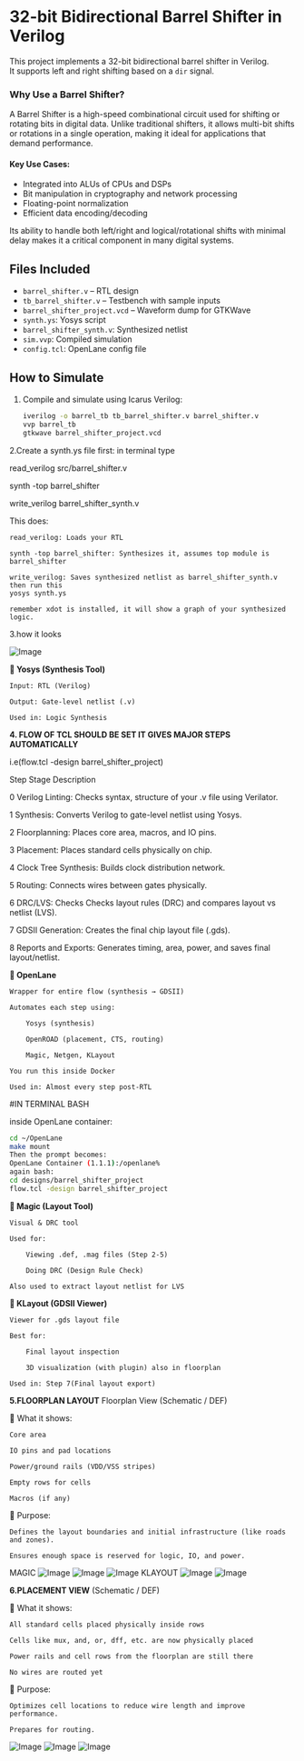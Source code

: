 # 32-bit Bidirectional Barrel Shifter in Verilog

This project implements a 32-bit bidirectional barrel shifter in Verilog.  
It supports left and right shifting based on a `dir` signal.
### Why Use a Barrel Shifter?

A Barrel Shifter is a high-speed combinational circuit used for shifting or rotating bits in digital data. Unlike traditional shifters, it allows multi-bit shifts or rotations in a single operation, making it ideal for applications that demand performance.

#### Key Use Cases:
- Integrated into ALUs of CPUs and DSPs
- Bit manipulation in cryptography and network processing
- Floating-point normalization
- Efficient data encoding/decoding

Its ability to handle both left/right and logical/rotational shifts with minimal delay makes it a critical component in many digital systems.


##  Files Included
- `barrel_shifter.v` – RTL design
- `tb_barrel_shifter.v` – Testbench with sample inputs
- `barrel_shifter_project.vcd` – Waveform dump for GTKWave
- `synth.ys`: Yosys script
- `barrel_shifter_synth.v`: Synthesized netlist
- `sim.vvp`: Compiled simulation
- `config.tcl`: OpenLane config file

## How to Simulate
1. Compile and simulate using Icarus Verilog:
   ```bash
   iverilog -o barrel_tb tb_barrel_shifter.v barrel_shifter.v
   vvp barrel_tb
   gtkwave barrel_shifter_project.vcd
   
2.Create a synth.ys file first:
in terminal type

read_verilog src/barrel_shifter.v

synth -top barrel_shifter

write_verilog barrel_shifter_synth.v

This does:

    read_verilog: Loads your RTL

    synth -top barrel_shifter: Synthesizes it, assumes top module is barrel_shifter

    write_verilog: Saves synthesized netlist as barrel_shifter_synth.v
    then run this
    yosys synth.ys

    remember xdot is installed, it will show a graph of your synthesized logic.
3.how it looks

![Image](https://github.com/user-attachments/assets/e0786237-6c73-4169-9452-96d92b48c54d)

**🔹 Yosys (Synthesis Tool)**

    Input: RTL (Verilog)

    Output: Gate-level netlist (.v)

    Used in: Logic Synthesis 


**4. FLOW OF TCL SHOULD BE SET IT GIVES MAJOR STEPS AUTOMATICALLY**

   
   i.e(flow.tcl -design barrel_shifter_project)
   
Step	Stage	Description

0	Verilog Linting:	Checks syntax, structure of your .v file using Verilator.

1	Synthesis:	Converts Verilog to gate-level netlist using Yosys.

2	Floorplanning:	Places core area, macros, and IO pins.

3	Placement:	Places standard cells physically on chip.

4	Clock Tree Synthesis:	Builds clock distribution network.

5	Routing:	Connects wires between gates physically.

6	DRC/LVS: Checks	Checks layout rules (DRC) and compares layout vs netlist (LVS).

7	GDSII Generation:	Creates the final chip layout file (.gds).

8	Reports and Exports:	Generates timing, area, power, and saves final layout/netlist.

**🔹 OpenLane**

    Wrapper for entire flow (synthesis → GDSII)

    Automates each step using:

        Yosys (synthesis)

        OpenROAD (placement, CTS, routing)

        Magic, Netgen, KLayout

    You run this inside Docker

    Used in: Almost every step post-RTL



#IN TERMINAL BASH

inside OpenLane container:
```bash
cd ~/OpenLane
make mount
Then the prompt becomes:
OpenLane Container (1.1.1):/openlane%
again bash:
cd designs/barrel_shifter_project
flow.tcl -design barrel_shifter_project
```

**🔹 Magic (Layout Tool)**

    Visual & DRC tool

    Used for:

        Viewing .def, .mag files (Step 2-5)

        Doing DRC (Design Rule Check)

    Also used to extract layout netlist for LVS


**🔹 KLayout (GDSII Viewer)**

    Viewer for .gds layout file

    Best for:

        Final layout inspection

        3D visualization (with plugin) also in floorplan

    Used in: Step 7(Final layout export)

**5.FLOORPLAN LAYOUT**
Floorplan View (Schematic / DEF)

📍 What it shows:

    Core area

    IO pins and pad locations

    Power/ground rails (VDD/VSS stripes)

    Empty rows for cells

    Macros (if any)
 🧠 Purpose:

    Defines the layout boundaries and initial infrastructure (like roads and zones).

    Ensures enough space is reserved for logic, IO, and power.
MAGIC 
![Image](https://github.com/user-attachments/assets/a7038650-0005-459c-a066-9aed300188d5)
![Image](https://github.com/user-attachments/assets/830bbcc0-be07-4d0a-bca9-e1d90fd13ece)
![Image](https://github.com/user-attachments/assets/3f6214af-1058-43bc-84d9-ad4e64ae0564)
KLAYOUT
![Image](https://github.com/user-attachments/assets/ebffd0ec-e90b-465c-a29e-34daf373ea69)
![Image](https://github.com/user-attachments/assets/066dd69b-f00c-42ab-a930-c76ded7a7e0f)

**6.PLACEMENT VIEW** (Schematic / DEF)

📍 What it shows:

    All standard cells placed physically inside rows

    Cells like mux, and, or, dff, etc. are now physically placed

    Power rails and cell rows from the floorplan are still there

    No wires are routed yet
    
🧠 Purpose:

    Optimizes cell locations to reduce wire length and improve performance.

    Prepares for routing.

   ![Image](https://github.com/user-attachments/assets/9556e958-cf8d-4891-bf13-d16d33587325)
   ![Image](https://github.com/user-attachments/assets/f237838f-6eec-4e4b-994c-7749b2130b97)
   ![Image](https://github.com/user-attachments/assets/f6b536e3-79b2-4f93-9382-8b688910bea3)
